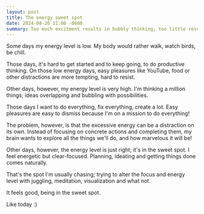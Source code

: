 ```yaml
---
layout: post
title: The energy sweet spot
date: 2024-08-26 11:00 -0600
summary: Too much excitment results in bubbly thinking; too little results in lack of motivation. The ideal is somewhere in the middle. How can I get there?
---
```


Some days my energy level is low. My body would rather walk, watch birds, be chill.

Those days, it's hard to get started and to keep going, to do productive thinking. On those low energy days, easy pleasures like YouTube, food or other distractions are more tempting, hard to resist.

Other days, however, my energy level is very high. I'm thinking a million things; ideas overlapping and bubbling with possibilities.

Those days I want to do everything, fix everything, create a lot. Easy pleasures are easy to dismiss because I'm on a mission to do everything!

The problem, however, is that the excessive energy can be a distraction on its own. Instead of focusing on concrete actions and completing them, my brain wants to explore all the things we'll do, and how marvelous it will be!

Other days, however, the energy level is just right; it's in the sweet spot. I feel energetic but clear-focused. Planning, ideating and getting things done comes naturally.

That's the spot I'm usually chasing; trying to alter the focus and energy level with juggling, meditation, visualization and what not.

It feels good, being in the sweet spot.

Like today :)
